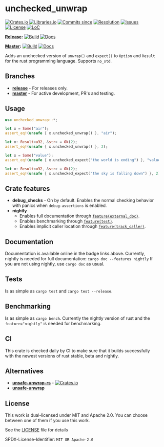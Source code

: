 # unchecked_unwrap

[![Crates.io](https://img.shields.io/crates/v/unchecked_unwrap.svg)](https://crates.io/crates/unchecked_unwrap/)
[![Libraries.io](https://img.shields.io/librariesio/release/cargo/unchecked_unwrap)](https://libraries.io/cargo/unchecked_unwrap)
[![Commits since](https://img.shields.io/github/commits-since/daxpedda/unchecked_unwrap/latest)](https://github.com/daxpedda/unchecked_unwrap/releases/latest/)
[![Resolution](https://isitmaintained.com/badge/resolution/daxpedda/unchecked_unwrap.svg)](http://isitmaintained.com/project/daxpedda/unchecked_unwrap)
[![Issues](https://isitmaintained.com/badge/open/daxpedda/unchecked_unwrap.svg)](http://isitmaintained.com/project/daxpedda/unchecked_unwrap)
[![License](https://img.shields.io/crates/l/unchecked_unwrap)](https://github.com/daxpedda/unchecked_unwrap/blob/master/LICENSE)
[![LoC](https://tokei.rs/b1/github/daxpedda/unchecked_unwrap)](https://github.com/daxpedda/unchecked_unwrap/)

**[Release](https://github.com/daxpedda/unchecked_unwrap/tree/release/):**
[![Build](https://github.com/daxpedda/unchecked_unwrap/workflows/CI/badge.svg?branch=release)](https://github.com/daxpedda/unchecked_unwrap/actions?query=workflow%3ACI+branch%3Arelease)
[![Docs](https://docs.rs/unchecked_unwrap/badge.svg)](https://docs.rs/unchecked_unwrap/)

**[Master](https://github.com/daxpedda/unchecked_unwrap/):**
[![Build](https://github.com/daxpedda/unchecked_unwrap/workflows/CI/badge.svg?branch=master)](https://github.com/daxpedda/unchecked_unwrap/actions?query=workflow%3ACI+branch%3Amaster)
[![Docs](https://github.com/daxpedda/unchecked_unwrap/workflows/docs/badge.svg)](https://daxpedda.github.io/unchecked_unwrap/master/doc/index.html)

Adds an unchecked version of `unwrap()` and `expect()` to `Option` and `Result` for the rust programming language.
Supports `no_std`.

## Branches

- **[release](https://github.com/daxpedda/unchecked_unwrap/tree/release/)** - For releases only.
- **[master](https://github.com/daxpedda/unchecked_unwrap/)** - For active development, PR's and testing.

## Usage

```rust
use unchecked_unwrap::*;

let x = Some("air");
assert_eq!(unsafe { x.unchecked_unwrap() }, "air");

let x: Result<u32, &str> = Ok(2);
assert_eq!(unsafe { x.unchecked_unwrap() }, 2);

let x = Some("value");
assert_eq!(unsafe { x.unchecked_expect("the world is ending") }, "value");

let x: Result<u32, &str> = Ok(2);
assert_eq!(unsafe { x.unchecked_expect("the sky is falling down") }, 2);
```

## Crate features

- **debug_checks** - On by default. Enables the normal checking behavior with panics when `debug-assertions` is enabled.
- **nightly**
  - Enables full documentation through [`feature(external_doc)`](https://doc.rust-lang.org/unstable-book/language-features/external-doc.html).
  - Enables benchmarking through [`feature(test)`](https://doc.rust-lang.org/unstable-book/library-features/test.html).
  - Enables implicit caller location through [`feature(track_caller)`](https://doc.rust-lang.org/unstable-book/language-features/track-caller.html).

## Documentation

Documentation is available online in the badge links above.
Currently, nightly is needed for full documentation: `cargo doc --features nightly`
If you are not using nightly, use `cargo doc` as usual.

## Tests

Is as simple as `cargo test` and `cargo test --release`.

## Benchmarking

Is as simple as `cargo bench`.
Currently the nightly version of rust and the `feature="nightly"` is needed for benchmarking.

## CI

This crate is checked daily by CI to make sure that it builds successfully with the newest versions of rust stable, beta and nightly.

## Alternatives

- **[unsafe-unwrap-rs](https://github.com/nvzqz/unsafe-unwrap-rs/)** - [![Crates.io](https://img.shields.io/crates/v/unsafe-unwrap.svg)](https://crates.io/crates/unsafe-unwrap/)
- **[unsafe-unwrap](https://github.com/Vurich/unsafe-unwrap/)**

## License

This work is dual-licensed under MIT and Apache 2.0.
You can choose between one of them if you use this work.

See the [LICENSE](https://github.com/daxpedda/unchecked_unwrap/blob/master/LICENSE) file for details

SPDX-License-Identifier: `MIT OR Apache-2.0`

